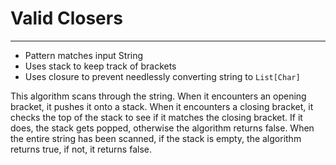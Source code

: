 # Valid Closers
---
- Pattern matches input String
- Uses stack to keep track of brackets
- Uses closure to prevent needlessly converting string to `List[Char]`

This algorithm scans through the string. When it encounters an opening
bracket, it pushes it onto a stack. When it encounters a closing bracket, it
checks the top of the stack to see if it matches the closing bracket. If it
does, the stack gets popped, otherwise the algorithm returns false. When the
entire string has been scanned, if the stack is empty, the algorithm returns
true, if not, it returns false.
